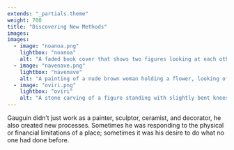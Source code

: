 ```yaml
---
extends: "_partials.theme"
weight: 700
title: "Discovering New Methods"
images:
images:
  - image: "noanoa.png"
    lightbox: "noanoa"
    alt: "A faded book cover that shows two figures looking at each other, our perspective being slightly behind one of the figures. A tree with a blue trunk stands between them, whose branches make up the title of the book which includes another image of two figures seated apart from each other. A river is seen in the background with red cliffs on the other side."
  - image: "navenave.png"
    lightbox: "navenave"
    alt: "A painting of a nude brown woman holding a flower, looking off to the side. She stands in a richly colored forest with two bright red birds sitting in a tree directly beside her head."
  - image: "oviri.png"
    lightbox: "oviri"
    alt: "A stone carving of a figure standing with slightly bent knees. A large reptilian figure sits on the ground next to them with a wide open mouth. They stand on a pedestal entitled 'Oviri.'"
---
```


Gauguin didn’t just work as a painter, sculptor, ceramist, and decorator, he also created new processes. Sometimes he was responding to the physical or financial limitations of a place; sometimes it was his desire to do what no one had done before.
